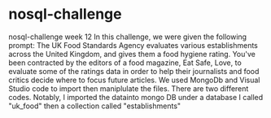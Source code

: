 # nosql-challenge
nosql-challenge week 12
In this challenge, we were given the following prompt: The UK Food Standards Agency evaluates various establishments across the United Kingdom, and gives them a food hygiene rating. You've been contracted by the editors of a food magazine, Eat Safe, Love, to evaluate some of the ratings data in order to help their journalists and food critics decide where to focus future articles. 
We used MongoDb and Visual Studio code to import then maniplulate the files. There are two different codes. Notably, I imported the datainto mongo DB under a database I called "uk_food" then a collection called "establishments"

